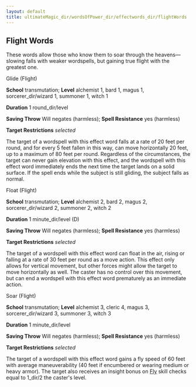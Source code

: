 ```yaml
---
layout: default
title: ultimateMagic_dir/wordsOfPower_dir/effectwords_dir/flightWords
---
```

## Flight Words

These words allow those who know them to soar through the heavens—slowing falls with weaker wordspells, but gaining true flight with the greatest one.

Glide (Flight)

**School** transmutation; **Level** alchemist 1, bard 1, magus 1, sorcerer_dir/wizard 1, summoner 1, witch 1

**Duration** 1 round_dir/level

**Saving Throw** Will negates (harmless); **Spell Resistance** yes (harmless)

**Target Restrictions** _selected_

The target of a wordspell with this effect word falls at a rate of 20 feet per round, and for every 5 feet fallen in this way, can move horizontally 20 feet, up to a maximum of 80 feet per round. Regardless of the circumstances, the target can never gain elevation with this effect, and the wordspell with this effect word immediately ends the next time the target lands on a solid surface. If the spell ends while the subject is still gliding, the subject falls as normal.

Float (Flight)

**School** transmutation; **Level** alchemist 2, bard 2, magus 2, sorcerer_dir/wizard 2, summoner 2, witch 2

**Duration** 1 minute_dir/level (D)

**Saving Throw** Will negates (harmless); **Spell Resistance** yes (harmless)

**Target Restrictions** _selected_

The target of a wordspell with this effect word can float in the air, rising or falling at a rate of 30 feet per round as a move action. This effect only allows for vertical movement, but other forces might allow the target to move horizontally as well. The caster has no control over this movement, but can end a wordspell with this effect word prematurely as an immediate action.

Soar (Flight)

**School** transmutation; **Level** alchemist 3, cleric 4, magus 3, sorcerer_dir/wizard 3, summoner 3, witch 3

**Duration** 1 minute_dir/level

**Saving Throw** Will negates (harmless); **Spell Resistance** yes (harmless)

**Target Restrictions** _selected_

The target of a wordspell with this effect word gains a fly speed of 60 feet with average maneuverability (40 feet if encumbered or wearing medium or heavy armor). The target also receives an insight bonus on [Fly](skills_dir/fly#_fly) skill checks equal to 1_dir/2 the caster's level.

